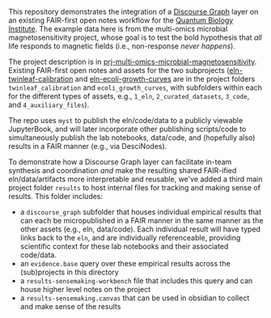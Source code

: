 This repository demonstrates the integration of a [Discourse Graph](https://discoursegraphs.com/) layer on an existing FAIR-first open notes workflow for the [Quantum Biology Institute](https://www.quantumbiology.org/). The example data here is from the multi-omics microbial magnetosensitivity project, whose goal is to test the bold hypothesis that *all* life responds to magnetic fields (i.e., non-response *never happens*).

The project description is in [prj-multi-omics-microbial-magnetosensitivity](prj-multi-omics-microbial-magnetosensitivity.md). Existing FAIR-first open notes and assets for the two subprojects ([eln-twinleaf-calibration](twinleaf_calibration/1_eln_twinleaf_calibration/eln-twinleaf-calibration.md) and [eln-ecoli-growth-curves](ecoli_growth_curves/1_eln_ecoli_growth_curves/eln-ecoli-growth-curves.md) are in the project folders `twinleaf_calibration` and `ecoli_growth_curves`, with subfolders within each for the different types of assets, e.g., `1_eln`, `2_curated_datasets`, `3_code`, and `4_auxiliary_files`).

The repo uses `myst` to publish the eln/code/data to a publicly viewable JupyterBook, and will later incorporate other publishing scripts/code to simultaneously publish the lab notebooks, data/code, and (hopefully also) results in a FAIR manner (e.g., via DesciNodes).

To demonstrate how a Discourse Graph layer can facilitate in-team synthesis and coordination *and* make the resulting shared FAIR-ified eln/data/artifacts more interpretable and reusable, we've added a third main project folder `results` to host internal files for tracking and making sense of results. This folder includes:
- a `discourse_graph` subfolder that houses individual empirical results that can each be micropublished in a FAIR manner in the same manner as the other assets (e.g., eln, data/code). Each individual result will have typed links back to the `eln`, and are individually referenceable, providing scientific context for these lab notebooks and their associated code/data.
- an `evidence.base` query over these empirical results across the (sub)projects in this directory
- a `results-sensemaking-workbench` file that includes this query and can house higher level notes on the project
- a `results-sensemaking.canvas` that can be used in obsidian to collect and make sense of the results 



